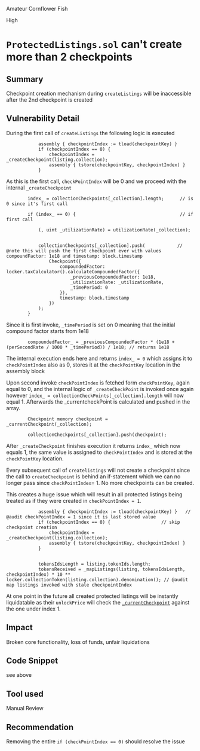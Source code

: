 Amateur Cornflower Fish

High

# `ProtectedListings.sol` can't create more than 2 checkpoints

## Summary
Checkpoint creation mechanism during `createListings` will be inaccessible after the 2nd checkpoint is created
## Vulnerability Detail
During the first call of `createListings` the following logic is executed   

```solidity
            assembly { checkpointIndex := tload(checkpointKey) }
            if (checkpointIndex == 0) {
                checkpointIndex = _createCheckpoint(listing.collection);
                assembly { tstore(checkpointKey, checkpointIndex) }
            }
```
As this is the first call, `checkPointIndex` will be 0 and we proceed with the internal `_createCheckpoint` 
```solidity
        index_ = collectionCheckpoints[_collection].length;      // is 0 since it's first call

        if (index_ == 0) {                                       // if first call

            (, uint _utilizationRate) = utilizationRate(_collection);


            collectionCheckpoints[_collection].push(            // @note this will push the first checkpoint ever with values compoundFactor: 1e18 and timestamp: block.timestamp
                Checkpoint({
                    compoundedFactor: locker.taxCalculator().calculateCompoundedFactor({
                        _previousCompoundedFactor: 1e18,
                        _utilizationRate: _utilizationRate,
                        _timePeriod: 0
                    }),
                    timestamp: block.timestamp
                })
            );
        }
```
Since it is first invoke, `_timePeriod` is set on 0 meaning that the initial compound factor starts from 1e18 
```solidity
        compoundedFactor_ = _previousCompoundedFactor * (1e18 + (perSecondRate / 1000 * _timePeriod)) / 1e18; // returns 1e18
```
The internal execution ends here and returns `index_ = 0` which assigns it to `checkPointIndex` also as 0, stores it at the `checkPointKey` location in the assembly block   

Upon second invoke `checkPointIndex` is fetched form `checkPointKey`, again equal to 0, and the internal logic of `_createCheckPoint` is invoked once again however `index_ = collectionCheckPoints[_collection].length` will now equal 1. Afterwards the _currentcheckPoint is calculated and pushed in the array.
```solidity
        Checkpoint memory checkpoint = _currentCheckpoint(_collection);

        collectionCheckpoints[_collection].push(checkpoint);
```
After  `_createCheckpoint` finishes execution it returns `index_` which now equals 1, the same value is assigned to `checkPointIndex` and is stored at the `checkPointKey` location.  

Every subsequent call of `createlistings` will not create a checkpoint since the call to `createCheckpoint` is behind an if-statement which we can no longer pass since `checkPointIndex`= 1. No more checkpoints can be created.   

This creates a huge issue which will result in all protected listings being treated as if they were created in `checkPointIndex = 1`.   

```solidity
            assembly { checkpointIndex := tload(checkpointKey) }   // @audit checkPointIndex = 1 since it is last stored value
            if (checkpointIndex == 0) {                   // skip checkpoint creation
                checkpointIndex = _createCheckpoint(listing.collection);
                assembly { tstore(checkpointKey, checkpointIndex) }
            }


            tokensIdsLength = listing.tokenIds.length;
            tokensReceived = _mapListings(listing, tokensIdsLength, checkpointIndex) * 10 ** locker.collectionToken(listing.collection).denomination(); // @audit map listings invoked with stale checkpointIndex
```

At one point in the future all created protected listings will be instantly liquidatable as their `unlockPrice` will check the [`_currentCheckpoint`](https://github.com/sherlock-audit/2024-08-flayer/blob/0ec252cf9ef0f3470191dcf8318f6835f5ef688c/flayer/src/contracts/ProtectedListings.sol#L580-L595) against the one under index 1. 

## Impact
Broken core functionality, loss of funds, unfair liquidations
## Code Snippet
see above
## Tool used

Manual Review

## Recommendation
Removing the entire `if (checkPointIndex == 0)` should resolve the issue 